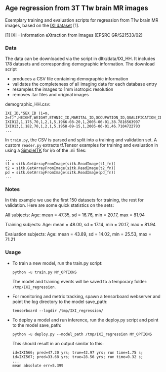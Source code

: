 ## Age regression from 3T T1w brain MR images
Exemplary training and evaluation scripts for regression from T1w brain MR images, based on the [IXI dataset](http://brain-development.org/ixi-dataset/) [1]. 

[1] IXI – Information eXtraction from Images (EPSRC GR/S21533/02)

### Data
The data can be downloaded via the script in dltk/data/IXI_HH. It includes 178 datasets and corresponding demographic information. The download script
 - produces a CSV file containing demographic information
 - validates the completeness of all imaging data for each database entry
 - resamples the images to 1mm isotropic resolution
 - removes .tar files and original images

demographic_HH.csv:
```
IXI_ID,"SEX_ID (1=m, 2=f)",HEIGHT,WEIGHT,ETHNIC_ID,MARITAL_ID,OCCUPATION_ID,QUALIFICATION_ID,DOB,DATE_AVAILABLE,STUDY_DATE,AGE
IXI012,1,175,70,1,2,1,5,1966-08-20,1,2005-06-01,38.7816563997
IXI013,1,182,70,1,2,1,5,1958-09-15,1,2005-06-01,46.7104722793
...
```

In `train.py`, the CSV is parsed and split into a training and validation set. A custom `reader.py` extracts tf.Tensor examples for training and evaluation in using a [SimpleITK](http://www.simpleitk.org/) for  i/o of the .nii files:

```
...
t1 = sitk.GetArrayFromImage(sitk.ReadImage(t1_fn))
t2 = sitk.GetArrayFromImage(sitk.ReadImage(t2_fn))
pd = sitk.GetArrayFromImage(sitk.ReadImage(pd_fn))
...
```

### Notes 
In this example we use the first 150 datasets for training, the rest for validation. Here are some quick statistics on the sets:

All subjects:
Age: mean = 47.35, sd = 16.76, min = 20.17, max = 81.94

Training subjects:
Age: mean = 48.00, sd = 17.14, min = 20.17, max = 81.94

Evaluation subjects:
Age: mean = 43.89, sd = 14.02, min = 25.53, max = 71.21


### Usage
- To train a new model, run the train.py script:

  ```
  python -u train.py MY_OPTIONS
  ```

  The model and training events will be saved to a temporary folder: `/tmp/IXI_regression`.

- For monitoring and metric tracking, spawn a tensorboard webserver and point the log directory to the model save_path:

  ```
  tensorboard --logdir /tmp/IXI_regression/
  ```

- To deploy a model and run inference, run the deploy.py script and point to the model save_path:

  ```
  python -u deploy.py --model_path /tmp/IXI_regression MY_OPTIONS
  ```
  
  This should result in an output similar to this:  
  ```
  id=IXI566; pred=47.20 yrs; true=42.97 yrs; run time=1.75 s;   
  id=IXI567; pred=33.68 yrs; true=28.56 yrs; run time=0.32 s; 
  ...
  mean absolute err=5.399
  ```
   



